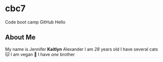 # cbc7
Code boot camp GitHub
Hello
## About Me
My name is Jennifer **Kaitlyn** Alexander
I am *28* years old
I have several cats :cat:
I am vegan :seedling:
I have _one_ brother